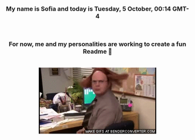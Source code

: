 


<div align="center">
<h3 >My name is Sofia and today is Tuesday, 5 October, 00:14 GMT-4</h3><br>
<h3 >For now, me and my personalities are working to create a fun Readme 👋
</h3><br>
<img src='img/dwight.gif' alt='working...'/>
</div>
